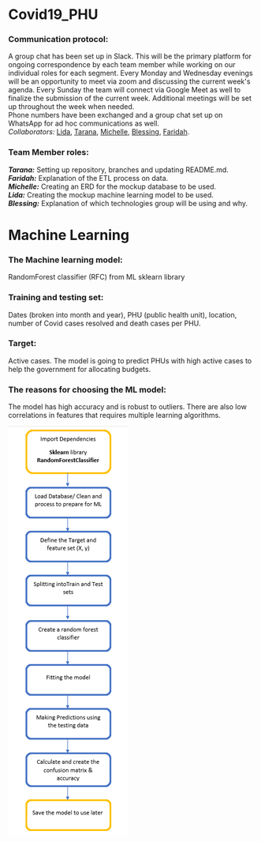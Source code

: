 # Covid19_PHU

### Communication protocol:
A group chat has been set up in Slack.  This will be the primary platform for ongoing correspondence by each team member while working on our individual roles for each segment.  Every Monday and Wednesday evenings will be an opportunity to meet via zoom and discussing the current week's agenda.  Every Sunday the team will connect via Google Meet as well to finalize the submission of the current week.  Additional meetings will be set up throughout the week when needed.<br>
Phone numbers have been exchanged and a group chat set up on WhatsApp for ad hoc communications as well. <br>
*Collaborators:* [Lida](https://github.com/lidajav), [Tarana](https://github.com/taranahassan), [Michelle](https://github.com/MichelleGoldfinger), [Blessing](https://github.com/Physsyb), [Faridah](https://github.com/faridah-m).


### Team Member roles:
***Tarana:***  Setting up repository, branches and updating README.md.<br>
***Faridah:***  Explanation of the ETL process on data.<br>
***Michelle:***  Creating an ERD for the mockup database to be used.<br>
***Lida:*** Creating the mockup machine learning model to be used. <br>
***Blessing:***  Explanation of which technologies group will be using and why.



# Machine Learning

### The Machine learning model: 
RandomForest classifier (RFC) from ML sklearn library

### Training and testing set:  
Dates (broken into month and year), PHU (public health unit), location, number of Covid cases resolved and death cases per PHU.

### Target: 
Active cases.
The model is going to predict PHUs with high active cases to help the government for allocating budgets. 

### The reasons for choosing the ML model: 
The model has high accuracy and is robust to outliers. There are also low correlations in features that requires multiple learning algorithms. 

![ML Flowchart](Pictures/ML_flowchart.png)
